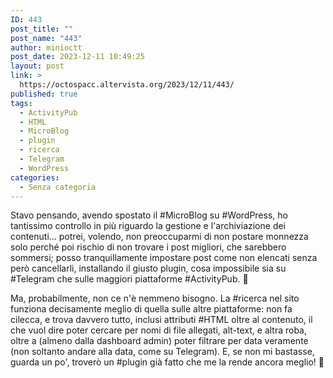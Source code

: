 ```yaml
---
ID: 443
post_title: ""
post_name: "443"
author: minioctt
post_date: 2023-12-11 10:49:25
layout: post
link: >
  https://octospacc.altervista.org/2023/12/11/443/
published: true
tags:
  - ActivityPub
  - HTML
  - MicroBlog
  - plugin
  - ricerca
  - Telegram
  - WordPress
categories:
  - Senza categoria
---
```

<!-- wp:paragraph -->
<p>Stavo pensando, avendo spostato il #MicroBlog su #WordPress, ho tantissimo controllo in più riguardo la gestione e l'archiviazione dei contenuti... potrei, volendo, non preoccuparmi di non postare monnezza solo perché poi rischio di non trovare i post migliori, che sarebbero sommersi; posso tranquillamente impostare post come non elencati senza però cancellarli, installando il giusto plugin, cosa impossibile sia su #Telegram che sulle maggiori piattaforme #ActivityPub. 📑️</p>
<!-- /wp:paragraph -->

<!-- wp:paragraph -->
<p>Ma, probabilmente, non ce n'è nemmeno bisogno. La #ricerca nel sito funziona decisamente meglio di quella sulle altre piattaforme: non fa cilecca, e trova davvero tutto, inclusi attributi #HTML oltre al contenuto, il che vuol dire poter cercare per nomi di file allegati, alt-text, e altra roba, oltre a (almeno dalla dashboard admin) poter filtrare per data veramente (non soltanto andare alla data, come su Telegram). E, se non mi bastasse, guarda un po', troverò un #plugin già fatto che me la rende ancora meglio! 🙏️</p>
<!-- /wp:paragraph -->